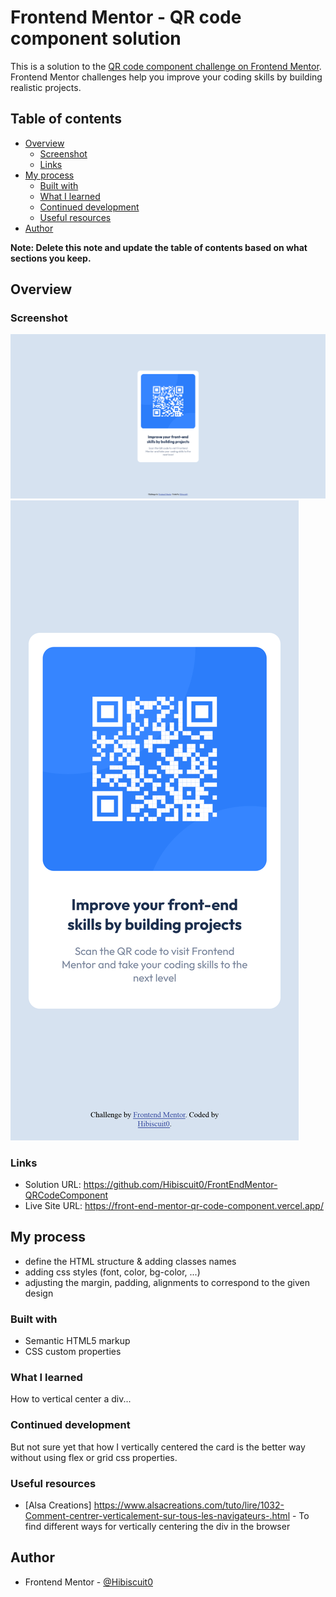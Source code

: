 # Frontend Mentor - QR code component solution

This is a solution to the [QR code component challenge on Frontend Mentor](https://www.frontendmentor.io/challenges/qr-code-component-iux_sIO_H). Frontend Mentor challenges help you improve your coding skills by building realistic projects. 

## Table of contents

- [Overview](#overview)
  - [Screenshot](#screenshot)
  - [Links](#links)
- [My process](#my-process)
  - [Built with](#built-with)
  - [What I learned](#what-i-learned)
  - [Continued development](#continued-development)
  - [Useful resources](#useful-resources)
- [Author](#author)

**Note: Delete this note and update the table of contents based on what sections you keep.**

## Overview

### Screenshot

![](./mySolution/FullScreen_Screenshot_2022-09-18_Frontend_Mentor_QR_code_component.png)
![](./mySolution/Mobile_Screenshot_2022-09-18_Frontend_Mentor_QR_code_component.png)


### Links

- Solution URL: https://github.com/Hibiscuit0/FrontEndMentor-QRCodeComponent
- Live Site URL: https://front-end-mentor-qr-code-component.vercel.app/

## My process
- define the HTML structure & adding classes names
- adding css styles (font, color, bg-color, ...)
- adjusting the margin, padding, alignments to correspond to the given design

### Built with

- Semantic HTML5 markup
- CSS custom properties


### What I learned

How to vertical center a div...

### Continued development

But not sure yet that how I vertically centered the card is the better way without using flex or grid css properties.

### Useful resources

- [Alsa Creations] https://www.alsacreations.com/tuto/lire/1032-Comment-centrer-verticalement-sur-tous-les-navigateurs-.html - To find different ways for vertically centering the div in the browser

## Author

- Frontend Mentor - [@Hibiscuit0](https://www.frontendmentor.io/profile/Hibiscuit0)

